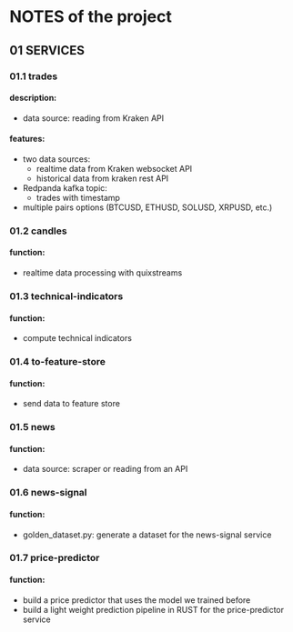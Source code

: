 # NOTES of the project

##

## 01 SERVICES

### 01.1 trades
#### description:
- data source: reading from Kraken API
#### features:
- two data sources:
    - realtime data from Kraken websocket API
    - historical data from kraken rest API
- Redpanda kafka topic:
    - trades with timestamp
- multiple pairs options (BTCUSD, ETHUSD, SOLUSD, XRPUSD, etc.)

### 01.2 candles
#### function:
- realtime data processing with quixstreams

### 01.3 technical-indicators
#### function:
- compute technical indicators

### 01.4 to-feature-store
#### function:
- send data to feature store

### 01.5 news
#### function:
- data source: scraper or reading from an API

### 01.6 news-signal
#### function:
- golden_dataset.py: generate a dataset for the news-signal service

### 01.7 price-predictor
#### function:
- build a price predictor that uses the model we trained before
- build a light weight prediction pipeline in RUST for the price-predictor service

####
